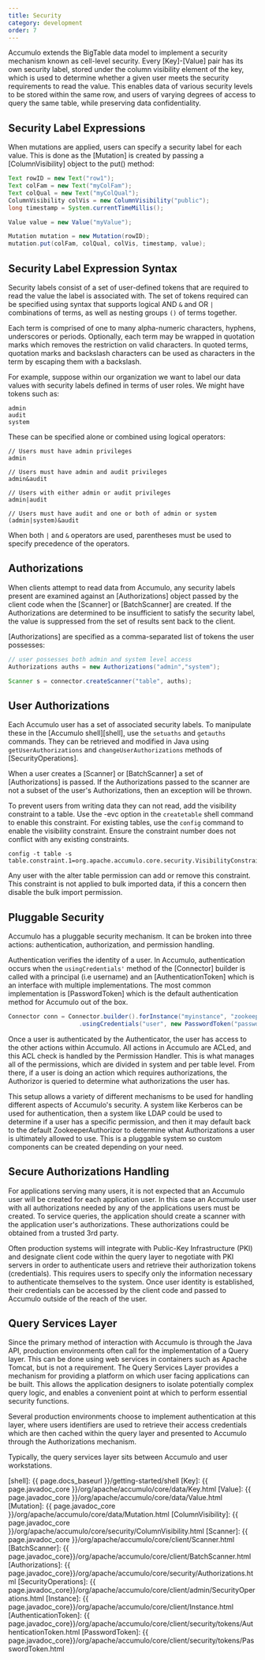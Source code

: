 ```yaml
---
title: Security
category: development
order: 7
---
```


Accumulo extends the BigTable data model to implement a security mechanism
known as cell-level security. Every [Key]-[Value] pair has its own security label, stored
under the column visibility element of the key, which is used to determine whether
a given user meets the security requirements to read the value. This enables data of
various security levels to be stored within the same row, and users of varying
degrees of access to query the same table, while preserving data confidentiality.

## Security Label Expressions

When mutations are applied, users can specify a security label for each value. This is
done as the [Mutation] is created by passing a [ColumnVisibility] object to the put()
method:

```java
Text rowID = new Text("row1");
Text colFam = new Text("myColFam");
Text colQual = new Text("myColQual");
ColumnVisibility colVis = new ColumnVisibility("public");
long timestamp = System.currentTimeMillis();

Value value = new Value("myValue");

Mutation mutation = new Mutation(rowID);
mutation.put(colFam, colQual, colVis, timestamp, value);
```

## Security Label Expression Syntax

Security labels consist of a set of user-defined tokens that are required to read the
value the label is associated with. The set of tokens required can be specified using
syntax that supports logical AND `&` and OR `|` combinations of terms, as
well as nesting groups `()` of terms together.

Each term is comprised of one to many alpha-numeric characters, hyphens, underscores or
periods. Optionally, each term may be wrapped in quotation marks
which removes the restriction on valid characters. In quoted terms, quotation marks
and backslash characters can be used as characters in the term by escaping them
with a backslash.

For example, suppose within our organization we want to label our data values with
security labels defined in terms of user roles. We might have tokens such as:

    admin
    audit
    system

These can be specified alone or combined using logical operators:

```
// Users must have admin privileges
admin

// Users must have admin and audit privileges
admin&audit

// Users with either admin or audit privileges
admin|audit

// Users must have audit and one or both of admin or system
(admin|system)&audit
```

When both `|` and `&` operators are used, parentheses must be used to specify
precedence of the operators.

## Authorizations

When clients attempt to read data from Accumulo, any security labels present are
examined against an [Authorizations] object passed by the client code when the
[Scanner] or [BatchScanner] are created. If the Authorizations are determined to be
insufficient to satisfy the security label, the value is suppressed from the set of
results sent back to the client.

[Authorizations] are specified as a comma-separated list of tokens the user possesses:

```java
// user possesses both admin and system level access
Authorizations auths = new Authorizations("admin","system");

Scanner s = connector.createScanner("table", auths);
```

## User Authorizations

Each Accumulo user has a set of associated security labels. To manipulate these in
the [Accumulo shell][shell], use the `setuaths` and `getauths` commands. They can be
retrieved and modified in Java using `getUserAuthorizations` and `changeUserAuthorizations`
methods of [SecurityOperations].

When a user creates a [Scanner] or [BatchScanner] a set of [Authorizations] is passed.
If the Authorizations passed to the scanner are not a subset of the user's Authorizations,
then an exception will be thrown.

To prevent users from writing data they can not read, add the visibility
constraint to a table. Use the -evc option in the `createtable` shell command to
enable this constraint. For existing tables, use the `config` command to
enable the visibility constraint. Ensure the constraint number does not
conflict with any existing constraints.

    config -t table -s table.constraint.1=org.apache.accumulo.core.security.VisibilityConstraint

Any user with the alter table permission can add or remove this constraint.
This constraint is not applied to bulk imported data, if this a concern then
disable the bulk import permission.

## Pluggable Security

Accumulo has a pluggable security mechanism. It can be broken into three actions: authentication, 
authorization, and permission handling.

Authentication verifies the identity of a user. In Accumulo, authentication occurs when
the `usingCredentials'` method of the [Connector] builder is called with a principal (i.e username)
and an [AuthenticationToken] which is an interface with multiple implementations. The most
common implementation is [PasswordToken] which is the default authentication method for Accumulo
out of the box.

```java
Connector conn = Connector.builder().forInstance("myinstance", "zookeeper1,zookeper2")
                    .usingCredentials("user", new PasswordToken("passwd")).build();
```

Once a user is authenticated by the Authenticator, the user has access to the other actions within
Accumulo. All actions in Accumulo are ACLed, and this ACL check is handled by the Permission
Handler. This is what manages all of the permissions, which are divided in system and per table
level. From there, if a user is doing an action which requires authorizations, the Authorizor is
queried to determine what authorizations the user has.

This setup allows a variety of different mechanisms to be used for handling different aspects of
Accumulo's security. A system like Kerberos can be used for authentication, then a system like LDAP
could be used to determine if a user has a specific permission, and then it may default back to the
default ZookeeperAuthorizor to determine what Authorizations a user is ultimately allowed to use.
This is a pluggable system so custom components can be created depending on your need.

## Secure Authorizations Handling

For applications serving many users, it is not expected that an Accumulo user
will be created for each application user. In this case an Accumulo user with
all authorizations needed by any of the applications users must be created. To
service queries, the application should create a scanner with the application
user's authorizations. These authorizations could be obtained from a trusted 3rd
party.

Often production systems will integrate with Public-Key Infrastructure (PKI) and
designate client code within the query layer to negotiate with PKI servers in order
to authenticate users and retrieve their authorization tokens (credentials). This
requires users to specify only the information necessary to authenticate themselves
to the system. Once user identity is established, their credentials can be accessed by
the client code and passed to Accumulo outside of the reach of the user.

## Query Services Layer

Since the primary method of interaction with Accumulo is through the Java API,
production environments often call for the implementation of a Query layer. This
can be done using web services in containers such as Apache Tomcat, but is not a
requirement. The Query Services Layer provides a mechanism for providing a
platform on which user facing applications can be built. This allows the application
designers to isolate potentially complex query logic, and enables a convenient point
at which to perform essential security functions.

Several production environments choose to implement authentication at this layer,
where users identifiers are used to retrieve their access credentials which are then
cached within the query layer and presented to Accumulo through the
Authorizations mechanism.

Typically, the query services layer sits between Accumulo and user workstations.

[shell]: {{ page.docs_baseurl }}/getting-started/shell
[Key]: {{ page.javadoc_core }}/org/apache/accumulo/core/data/Key.html
[Value]: {{ page.javadoc_core }}/org/apache/accumulo/core/data/Value.html
[Mutation]: {{ page.javadoc_core }}/org/apache/accumulo/core/data/Mutation.html
[ColumnVisibility]: {{ page.javadoc_core }}/org/apache/accumulo/core/security/ColumnVisibility.html
[Scanner]: {{ page.javadoc_core }}/org/apache/accumulo/core/client/Scanner.html
[BatchScanner]: {{ page.javadoc_core}}/org/apache/accumulo/core/client/BatchScanner.html
[Authorizations]: {{ page.javadoc_core}}/org/apache/accumulo/core/security/Authorizations.html
[SecurityOperations]: {{ page.javadoc_core}}/org/apache/accumulo/core/client/admin/SecurityOperations.html
[Instance]: {{ page.javadoc_core}}/org/apache/accumulo/core/client/Instance.html
[AuthenticationToken]: {{ page.javadoc_core}}/org/apache/accumulo/core/client/security/tokens/AuthenticationToken.html
[PasswordToken]: {{ page.javadoc_core}}/org/apache/accumulo/core/client/security/tokens/PasswordToken.html
